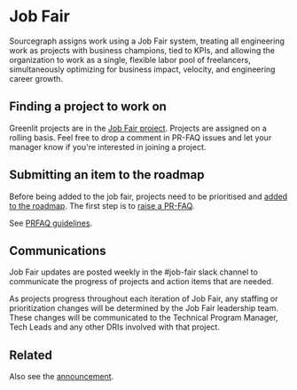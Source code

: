 # Job Fair

Sourcegraph assigns work using a Job Fair system, treating all engineering work as projects with business champions, tied to KPIs, and allowing the organization to work as a single, flexible labor pool of freelancers, simultaneously optimizing for business impact, velocity, and engineering career growth.

## Finding a project to work on

Greenlit projects are in the [Job Fair project](https://github.com/orgs/sourcegraph/projects/302/views/18).
Projects are assigned on a rolling basis. Feel free to drop a comment in PR-FAQ issues and let your manager know if you're interested in joining a project.

## Submitting an item to the roadmap

Before being added to the job fair, projects need to be prioritised and [added to the roadmap](./adding-to-roadmap.md). The first step is to [raise a PR-FAQ](https://github.com/sourcegraph/pr-faqs/issues/new/choose).

See [PRFAQ guidelines](prfaq-process.md).

## Communications

Job Fair updates are posted weekly in the #job-fair slack channel to communicate the progress of projects and action items that are needed. 

As projects progress throughout each iteration of Job Fair, any staffing or prioritization changes will be determined by the Job Fair leadership team. These changes will be communicated to the Technical Program Manager, Tech Leads and any other DRIs involved with that project. 

## Related

Also see the [announcement](https://docs.google.com/document/d/1X9j_wkKlCE9xTwRWefZaOE8OCeisQx6p6gzZTe9aQsI/edit).

